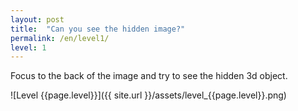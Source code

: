 ```yaml
---
layout: post
title:  "Can you see the hidden image?"
permalink: /en/level1/
level: 1
---
```

Focus to the back of the image and try to see the hidden 3d object.

![Level {{page.level}}]({{ site.url }}/assets/level_{{page.level}}.png)